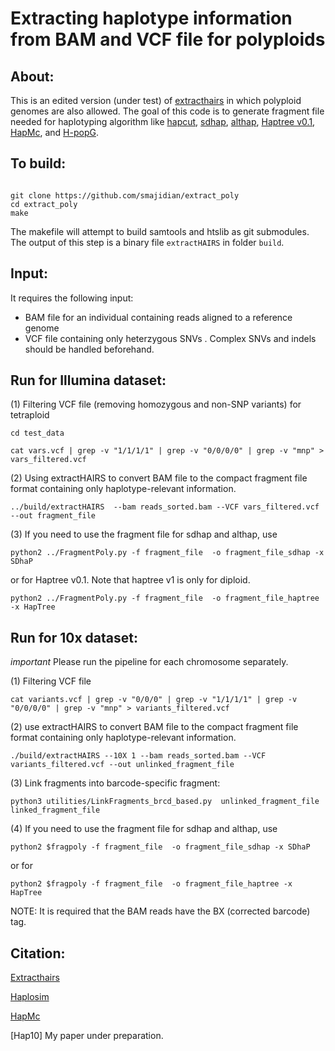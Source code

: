 Extracting haplotype information from BAM and VCF file for polyploids
======

## About:
This is an edited version (under test) of [extracthairs](https://github.com/vibansal/HapCUT2) in which polyploid genomes are also allowed. The goal of this code is to generate fragment file needed for haplotyping algorithm like [hapcut](https://github.com/vibansal/hapcut2), [sdhap](https://sourceforge.net/projects/sdhap/), [althap](https://github.com/realabolfazl/AltHap), [Haptree v0.1](http://cb.csail.mit.edu/cb/haptree/), [HapMc](https://github.com/smajidian/HapMC), and [ H-popG](https://github.com/MinzhuXie/H-PoPG).



## To build:

```

git clone https://github.com/smajidian/extract_poly
cd extract_poly
make 
```

The makefile will attempt to build samtools and htslib as git submodules. The output of this step is a binary file `extractHAIRS` in folder `build`.





## Input:
It requires the following input:
- BAM file for an individual containing reads aligned to a reference genome
- VCF file containing only heterzygous SNVs . Complex SNVs and indels should be handled beforehand. 




## Run for Illumina dataset:


(1) Filtering VCF file (removing homozygous and non-SNP variants) for tetraploid

```
cd test_data

cat vars.vcf | grep -v "1/1/1/1" | grep -v "0/0/0/0" | grep -v "mnp" > vars_filtered.vcf
```



(2) Using extractHAIRS to convert BAM file to the compact fragment file format containing only haplotype-relevant information. 

```
../build/extractHAIRS  --bam reads_sorted.bam --VCF vars_filtered.vcf --out fragment_file
```


(3) If you need to use the fragment file for sdhap and althap, use

```
python2 ../FragmentPoly.py -f fragment_file  -o fragment_file_sdhap -x SDhaP 
```


or for Haptree v0.1. Note that haptree v1 is only for diploid.
```
python2 ../FragmentPoly.py -f fragment_file  -o fragment_file_haptree -x HapTree 
```




## Run for 10x dataset:

*important* Please run the pipeline for each chromosome separately.


(1) Filtering VCF file

```
cat variants.vcf | grep -v "0/0/0" | grep -v "1/1/1/1" | grep -v "0/0/0/0" | grep -v "mnp" > variants_filtered.vcf
```


(2) use extractHAIRS to convert BAM file to the compact fragment file format containing only haplotype-relevant information. 

```
./build/extractHAIRS --10X 1 --bam reads_sorted.bam --VCF variants_filtered.vcf --out unlinked_fragment_file
```

(3) Link fragments into barcode-specific fragment:
```
python3 utilities/LinkFragments_brcd_based.py  unlinked_fragment_file linked_fragment_file
```


(4) If you need to use the fragment file for sdhap and althap, use

```
python2 $fragpoly -f fragment_file  -o fragment_file_sdhap -x SDhaP 
```


or for 
```
python2 $fragpoly -f fragment_file  -o fragment_file_haptree -x HapTree 
```





NOTE: It is required that the BAM reads have the BX (corrected barcode) tag.






## Citation:

[Extracthairs](https://github.com/vibansal/HapCUT2)

[Haplosim](https://github.com/EhsanMotazedi/Haplosim)

[HapMc](https://github.com/smajidian/HapMC)

[Hap10] My paper under preparation.





